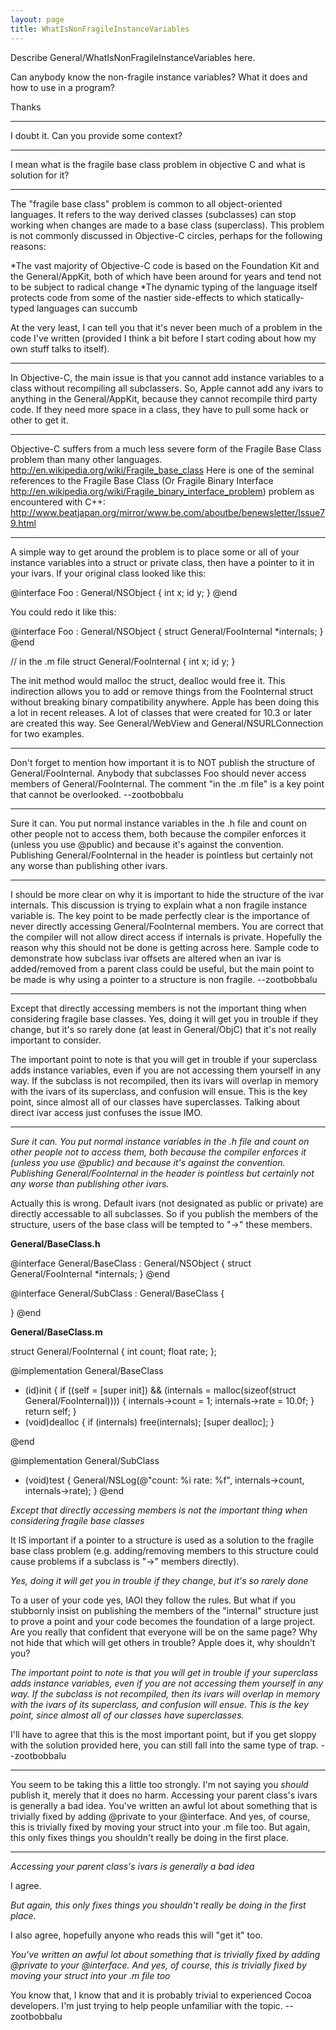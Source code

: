 ```yaml
---
layout: page
title: WhatIsNonFragileInstanceVariables
---
```


Describe General/WhatIsNonFragileInstanceVariables here.

Can anybody know the non-fragile instance variables? What it does and how to use in a program?

Thanks

----
I doubt it. Can you provide some context?

----
I mean what is the fragile base class problem in objective C and what is solution for it?

----

The "fragile base class" problem is common to all object-oriented languages. It refers to the way derived classes (subclasses) can stop working when changes are made to a base class (superclass). This problem is not commonly discussed in Objective-C circles, perhaps for the following reasons:

*The vast majority of Objective-C code is based on the Foundation Kit and the General/AppKit, both of which have been around for years and tend not to be subject to radical change
*The dynamic typing of the language itself protects code from some of the nastier side-effects to which statically-typed languages can succumb 

At the very least, I can tell you that it's never been much of a problem in the code I've written (provided I think a bit before I start coding about how my own stuff talks to itself).

----

In Objective-C, the main issue is that you cannot add instance variables to a class without recompiling all subclassers.  So, Apple cannot add any ivars to anything in the General/AppKit, because they cannot recompile third party code.  If they need more space in a class, they have to pull some hack or other to get it.

----
Objective-C suffers from a much less severe form of the Fragile Base Class problem than many other languages.  <http://en.wikipedia.org/wiki/Fragile_base_class>
Here is one of the seminal references to the Fragile Base Class (Or Fragile Binary Interface <http://en.wikipedia.org/wiki/Fragile_binary_interface_problem>) problem as encountered with C++: <http://www.beatjapan.org/mirror/www.be.com/aboutbe/benewsletter/Issue79.html>

----

A simple way to get around the problem is to place some or all of your instance variables into a struct or private class, then have a pointer to it in your ivars. If your original class looked like this:

    
@interface Foo : General/NSObject {
   int x;
   id y;
}
@end


You could redo it like this:

    
@interface Foo : General/NSObject {
   struct General/FooInternal *internals;
}
@end

// in the .m file
struct General/FooInternal {
   int x;
   id y;
}


The init method would malloc the struct, dealloc would free it. This indirection allows you to add or remove things from the F<nowiki/>ooInternal struct without breaking binary compatibility anywhere. Apple has been doing this a lot in recent releases. A lot of classes that were created for 10.3 or later are created this way. See General/WebView and General/NSURLConnection for two examples.

----

Don't forget to mention how important it is to NOT publish the structure of     General/FooInternal. Anybody that subclasses     Foo should never access members of     General/FooInternal. The comment "in the .m file" is a key point that cannot be overlooked. --zootbobbalu

----
Sure it can. You put normal instance variables in the .h file and count on other people not to access them, both because the compiler enforces it (unless you use @public) and because it's against the convention. Publishing     General/FooInternal in the header is pointless but certainly not any worse than publishing other ivars.

----
I should be more clear on why it is important to hide the structure of the ivar     internals. This discussion is trying to explain what a non fragile instance variable is. The key point to be made perfectly clear is the importance of never directly accessing     General/FooInternal members. You are correct that the compiler will not allow direct access if     internals is private. Hopefully the reason why this should not be done is getting across here. Sample code to demonstrate how subclass ivar offsets are altered when an ivar is added/removed from a parent class could be useful, but the main point to be made is why using a pointer to a structure is non fragile. --zootbobbalu

----
Except that directly accessing members is not the important thing when considering fragile base classes. Yes, doing it will get you in trouble if they change, but it's so rarely done (at least in General/ObjC) that it's not really important to consider.

The important point to note is that you will get in trouble if your superclass adds instance variables, even if you are not accessing them yourself in any way. If the subclass is not recompiled, then its ivars will overlap in memory with the ivars of its superclass, and confusion will ensue. This is the key point, since almost all of our classes have superclasses. Talking about direct ivar access just confuses the issue IMO.

----

*Sure it can. You put normal instance variables in the .h file and count on other people not to access them, both because the compiler enforces it (unless you use @public) and because it's against the convention. Publishing     General/FooInternal in the header is pointless but certainly not any worse than publishing other ivars.*

Actually this is wrong. Default ivars (not designated as public or private) are directly accessable to all subclasses. So if you publish the members of the structure, users of the base class will be tempted to "->" these members.

**General/BaseClass.h**
    
@interface General/BaseClass : General/NSObject {
	struct General/FooInternal *internals;
}
@end

@interface General/SubClass : General/BaseClass {

}
@end


**General/BaseClass.m**
    
struct General/FooInternal {
	int count;
	float rate;
};


@implementation General/BaseClass
- (id)init {
	if ((self = [super init]) && 
		(internals = malloc(sizeof(struct General/FooInternal)))) 
	{
		internals->count = 1;
		internals->rate = 10.0f;
	}
	return self;
}
- (void)dealloc {
	if (internals)
		free(internals);
	[super dealloc];
}

@end

@implementation General/SubClass
- (void)test {
	General/NSLog(@"count: %i rate: %f", internals->count, internals->rate);
}
@end


*Except that directly accessing members is not the important thing when considering fragile base classes*

It IS important if a pointer to a structure is used as a solution to the fragile base class problem (e.g. adding/removing members to this structure could cause problems if a subclass is "->" members directly).  

*Yes, doing it will get you in trouble if they change, but it's so rarely done*

To a user of your code yes, IAOI they follow the rules. But what if you stubbornly insist on publishing the members of the "internal" structure just to prove a point and your code becomes the foundation of a large project. Are you really that confident that everyone will be on the same page? Why not hide that which will get others in trouble? Apple does it, why shouldn't you?

*The important point to note is that you will get in trouble if your superclass adds instance variables, even if you are not accessing them yourself in any way. If the subclass is not recompiled, then its ivars will overlap in memory with the ivars of its superclass, and confusion will ensue. This is the key point, since almost all of our classes have superclasses.*

I'll have to agree that this is the most important point, but if you get sloppy with the solution provided here, you can still fall into the same type of trap. --zootbobbalu

----
You seem to be taking this a little too strongly. I'm not saying you *should* publish it, merely that it does no harm. Accessing your parent class's ivars is generally a bad idea. You've written an awful lot about something that is trivially fixed by adding @private to your @interface. And yes, of course, this is trivially fixed by moving your struct into your .m file too. But again, this only fixes things you shouldn't really be doing in the first place.

----

*Accessing your parent class's ivars is generally a bad idea*

I agree.

*But again, this only fixes things you shouldn't really be doing in the first place.*

I also agree, hopefully anyone who reads this will "get it" too.

*You've written an awful lot about something that is trivially fixed by adding @private to your @interface. And yes, of course, this is trivially fixed by moving your struct into your .m file too*

You know that, I know that and it is probably trivial to experienced Cocoa developers. I'm just trying to help people unfamiliar with the topic. --zootbobbalu
